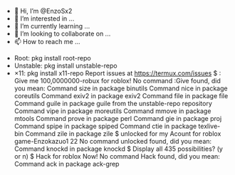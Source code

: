 - 👋 Hi, I’m @EnzoSx2
- 👀 I’m interested in ...
- 🌱 I’m currently learning ...
- 💞️ I’m looking to collaborate on ...
- 📫 How to reach me ...

<!---
EnzoSx2/EnzoSx2 is a ✨ special ✨ repository because its `README.md` (this file) appears on your GitHub profile.
You can click the Preview link to take a look at your changes.
--->
* Root:
pkg install root-repo
* Unstable: pkg install unstable-repo
* ×11:
pkg install x11-repo
Report issues at https://termux.com/issues
$ : Give me 100,0000000-robux for roblox!
No command :Give found, did you mean:
Command size in package binutils
Command nice in package coreutils
Command exiv2 in package exiv2
Command file in package file
Command guile in package guile from the unstable-repo
repository
Command vipe in package moreutils
Command mmove in package mtools
Command prove in package perl
Command gie in package proj
Command spipe in package spiped
Command ctie in package texlive-bin
Command zile in package zile
$ unlocked for my Acount for roblox game-Enzokazuo1 22
No command unlocked found, did you mean:
Command knockd in package knockd
$
Display all 435 possibilities? (y or n)
$ Hack for roblox Now!
No command Hack found, did you mean:
Command ack in package ack-grep
